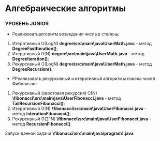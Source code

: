 #  Алгебраические алгоритмы  #

### УРОВЕНЬ JUNIOR ###

* Реализоватьалгоритм возведения числа в степень:

1. Итеративный O(LogN) **degree\src\main\java\UserMath.java** - метод **DegreeFastIteration()**;
2. Итеративный O(N) **degree\src\main\java\UserMath.java** - метод **DegreeIteration()**;
3. Рекурсивный O(LogN) **degree\src\main\java\UserMath.java** - метод **DegreeRecursion()**.

* РРеализовать рекурсивный и итеративный алгоритмы поиска чисел Фибоначчи:

1. Рекурсивный (хвостовая рекурсия) O(N) **\fibonacci\src\main\java\UserFibonacci.java** - метод **TailRecursionFibonacci()**;
2. Итеративный O(N) **\fibonacci\src\main\java\UserFibonacci.java** - метод **InterationFibonacci()**;
2. Рекурсивный O(2^N) **\fibonacci\src\main\java\UserFibonacci.java** - метод **RecursionFibonacci()**;

Запуск данной задачи **\fibonacci\src\main\java\program1.java**

